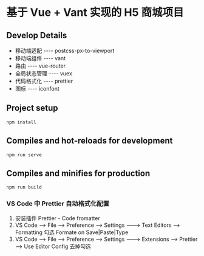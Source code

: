 # 基于 Vue + Vant 实现的 H5 商城项目

## Develop Details

- 移动端适配 ---- postcss-px-to-viewport
- 移动端组件 ---- vant
- 路由 ---- vue-router
- 全局状态管理 ---- vuex
- 代码格式化 ---- prettier
- 图标 ---- iconfont

## Project setup

```
npm install
```

## Compiles and hot-reloads for development

```
npm run serve
```

## Compiles and minifies for production

```
npm run build
```

### VS Code 中 Prettier 自动格式化配置

1. 安装插件 Prettier - Code fromatter
2. VS Code --> File --> Preference --> Settings ---> Text Editors --> Formatting 勾选 Formate on Save|Paste|Type
3. VS Code --> File --> Preference --> Settings ---> Extensions --> Prettier --> Use Editor Config 去掉勾选
